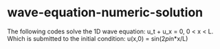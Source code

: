 # wave-equation-numeric-solution
The following codes solve the 1D wave equation: u_t + u_x = 0, 0 &lt; x &lt; L. Which is submitted to the initial condition: u(x,0) = sin(2*pi*n*x/L)
